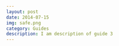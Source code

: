 ```yaml
---
layout: post
date: 2014-07-15
img: safe.png
category: Guides
description: I am description of guide 3
---
```


